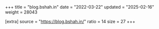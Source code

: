 +++
title = "blog.bshah.in"
date = "2022-03-22"
updated = "2025-02-16"
weight = 28043

[extra]
source = "https://blog.bshah.in/"
ratio = 14
size = 27
+++
